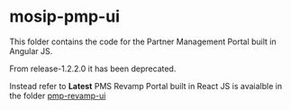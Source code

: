 # mosip-pmp-ui

This folder contains the code for the Partner Management Portal built in Angular JS.

From release-1.2.2.0 it has been deprecated. 

Instead refer to **Latest** PMS Revamp Portal built in React JS is avaialble in the folder [pmp-revamp-ui](https://github.com/mosip/partner-management-portal/tree/release-1.2.2.x/pmp-revamp-ui)
